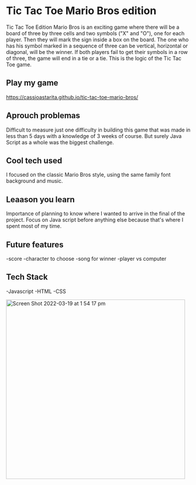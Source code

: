 # Tic Tac Toe Mario Bros edition
Tic Tac Toe Edition Mario Bros is an exciting game where there will be a board of three by three cells and two symbols ("X" and "O"), one for each player. Then they will mark the sign inside a box on the board. The one who has his symbol marked in a sequence of three can be vertical, horizontal or diagonal, will be the winner. If both players fail to get their symbols in a row of three, the game will end in a tie or a tie. This is the logic of the Tic Tac Toe game.

## Play my game
https://cassioastarita.github.io/tic-tac-toe-mario-bros/


## Aprouch problemas
Difficult to measure just one difficulty in building this game that was made in less than 5 days with a knowledge of 3 weeks of course. But surely Java Script as a whole was the biggest challenge.


## Cool tech used
I focused on the classic Mario Bros style, using the same family font background and music.


## Leaason you learn
Importance of planning to know where I wanted to arrive in the final of the project. Focus on Java script before anything else because that's where I spent most of my time.


## Future features
-score
-character to choose
-song for winner
-player vs computer

## Tech Stack
-Javascript
-HTML
-CSS

<img width="489" alt="Screen Shot 2022-03-19 at 1 54 17 pm" src="https://user-images.githubusercontent.com/94272646/159104055-317e6be7-0c1a-4616-b198-764ab771fc46.png">

